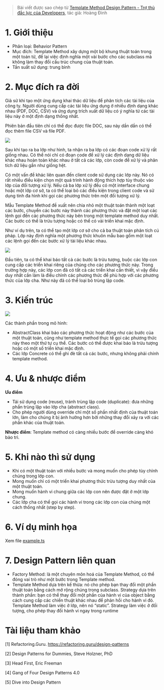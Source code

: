 > Bài viết được sao chép từ [Template Method Design Pattern - Trợ thủ đắc lực của Developers](https://viblo.asia/p/template-method-design-pattern-tro-thu-dac-luc-cua-developers-Az45bqYLlxY), tác giả: Hoàng Đinh

# 1. Giới thiệu

- Phân loại: Behavior Pattern
- Mục đích: Template Method xây dựng một bộ khung thuật toán trong một toán tử, để lại việc định nghĩa một vài bước cho các subclass mà không làm thay đổi cấu trúc chung của thuật toán.
- Tần suất sử dụng: trung bình

# 2. Mục đích ra đời

Giả sử khi tạo một ứng dụng khai thác dữ liệu để phân tích các tài liệu của công ty. Người dùng cung cấp các tài liệu ứng dụng ở nhiều định dạng khác nhau (PDF, DOC, CSV) và ứng dụng trích xuất dữ liệu có ý nghĩa từ các tài liệu này ở một định dạng thống nhất.

Phiên bản đầu tiên chỉ có thể đọc được file DOC, sau này dần dần có thể đọc thêm file CSV và file PDF.

![](https://images.viblo.asia/af016746-5300-4d04-8a98-a344d1ec17a9.png)

Sau khi tạo ra ba lớp như hình, ta nhận ra ba lớp có các đoạn code xử lý rất giống nhau. Có thể nói chỉ có đoạn code để xử lý các định dạng dữ liệu khác nhau hoàn toàn khác nhau ở tất cả các lớp, còn code để xử lý và phân tích dữ liệu gần như giống hệt.

Có một vấn đề khác liên quan đến client code sử dụng các lớp này. Nó có rất nhiều điều kiện chọn một quá trình hành động thích hợp tùy thuộc vào lớp của đối tượng xử lý. Nếu cả ba lớp xử lý đều có một interface chung hoặc một lớp cơ sở, ta có thể loại bỏ các điều kiện trong client code và sử dụng tính đa hình khi gọi các phương thức trên một đối tượng xử lý.

Mẫu Template Method đề xuất nên chia nhỏ một thuật toán thành một loạt các bước, chuyển các bước này thành các phương thức và đặt một loạt các lệnh gọi đến các phương thức này bên trong một template method duy nhất. Các bước có thể là trừu tượng hoặc có thể có vài triển khai mặc định.

Như ví dụ trên, ta có thể tạo một lớp cơ sở cho cả ba thuật toán phân tích cú pháp. Lớp này định nghĩa một phương thức khuôn mẫu bao gồm một loạt các lệnh gọi đến các bước xử lý tài liệu khác nhau.

![](https://refactoring.guru/images/patterns/diagrams/template-method/solution-en.png?id=98cb323d5736539b684da62a0fd49730)

Đầu tiên, ta có thể khai báo tất cả các bước là trừu tượng, buộc các lớp con cung cấp các triển khai riêng của chúng cho các phương thức này. Trong trường hợp này, các lớp con đã có tất cả các triển khai cần thiết, vì vậy điều duy nhất cần làm là điều chỉnh các phương thức để phù hợp với các phương thức của lớp cha. Như này đã có thể loại bỏ trùng lặp code.

# 3. Kiến trúc

![](https://refactoring.guru/images/patterns/diagrams/template-method/structure.png?id=924692f994bff6578d8408d90f6fc459)

Các thành phần trong mô hình:

- AbstractClass khai báo các phương thức hoạt động như các bước của một thuật toán, cũng như template method thực tế gọi các phương thức này theo một thứ tự cụ thể. Các bước có thể được khai báo là trừu tượng hoặc có một số triển khai mặc định.
- Các lớp Concrete có thể ghi đè tất cả các bước, nhưng không phải chính template method.

# 4. Ưu & nhược điểm

**Ưu điểm**

- Tái sử dụng code (reuse), tránh trùng lặp code (duplicate): đưa những phần trùng lặp vào lớp cha (abstract class).
- Cho phép người dùng override chỉ một số phần nhất định của thuật toán lớn, làm cho chúng ít bị ảnh hưởng hơn bởi những thay đổi xảy ra với các phần khác của thuật toán.

**Nhược điểm**: Template method có càng nhiều bước để override càng khó bảo trì.

# 5. Khi nào thì sử dụng

- Khi có một thuật toán với nhiều bước và mong muốn cho phép tùy chỉnh chúng trong lớp con.
- Mong muốn chỉ có một triển khai phương thức trừu tượng duy nhất của một thuật toán.
- Mong muốn hành vi chung giữa các lớp con nên được đặt ở một lớp chung.
- Các lớp cha có thể gọi các hành vi trong các lớp con của chúng một cách thống nhất (step by step).

# 6. Ví dụ minh họa

Xem file [example.ts](./example.ts)

# 7. Design Pattern liên quan

- Factory Method: là một chuyên môn hoá của Template Method, có thể đóng vai trò như một bước trong Template method.
- Template Method dựa trên kế thừa: nó cho phép bạn thay đổi một phần thuật toán bằng cách mở rộng chúng trong subclass. Strategy dựa trên thành phần: bạn có thể thay đổi một phần của hành vi của object bằng cách cung cấp các chiến thuật khác nhau để phản hồi cho hành vi đó. Template Method làm việc ở lớp, nên nó “static”. Strategy làm việc ở đối tượng, cho phép thay đổi hành vi ngay trong runtime

# Tài liệu tham khảo

[1] Refactoring.Guru. https://refactoring.guru/design-patterns

[2] Design Patterns for Dummies, Steve Holzner, PhD

[3] Head First, Eric Freeman

[4] Gang of Four Design Patterns 4.0

[5] Dive into Design Pattern
